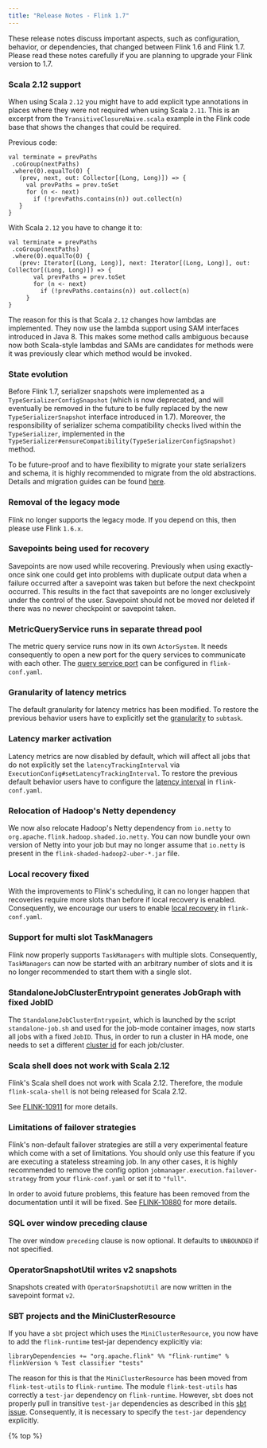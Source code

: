 ```yaml
---
title: "Release Notes - Flink 1.7"
---
```

<!--
Licensed to the Apache Software Foundation (ASF) under one
or more contributor license agreements.  See the NOTICE file
distributed with this work for additional information
regarding copyright ownership.  The ASF licenses this file
to you under the Apache License, Version 2.0 (the
"License"); you may not use this file except in compliance
with the License.  You may obtain a copy of the License at

  http://www.apache.org/licenses/LICENSE-2.0

Unless required by applicable law or agreed to in writing,
software distributed under the License is distributed on an
"AS IS" BASIS, WITHOUT WARRANTIES OR CONDITIONS OF ANY
KIND, either express or implied.  See the License for the
specific language governing permissions and limitations
under the License.
-->

These release notes discuss important aspects, such as configuration, behavior, or dependencies, that changed between Flink 1.6 and Flink 1.7. Please read these notes carefully if you are planning to upgrade your Flink version to 1.7.

### Scala 2.12 support

When using Scala `2.12` you might have to add explicit type annotations in places where they were not required when using Scala `2.11`. This is an excerpt from the `TransitiveClosureNaive.scala` example in the Flink code base that shows the changes that could be required.

Previous code:

    val terminate = prevPaths
     .coGroup(nextPaths)
     .where(0).equalTo(0) {
       (prev, next, out: Collector[(Long, Long)]) => {
         val prevPaths = prev.toSet
         for (n <- next)
           if (!prevPaths.contains(n)) out.collect(n)
       }
    }
    

With Scala `2.12` you have to change it to:

    val terminate = prevPaths
     .coGroup(nextPaths)
     .where(0).equalTo(0) {
       (prev: Iterator[(Long, Long)], next: Iterator[(Long, Long)], out: Collector[(Long, Long)]) => {
           val prevPaths = prev.toSet
           for (n <- next)
             if (!prevPaths.contains(n)) out.collect(n)
         }
    }
    

The reason for this is that Scala `2.12` changes how lambdas are implemented. They now use the lambda support using SAM interfaces introduced in Java 8. This makes some method calls ambiguous because now both Scala-style lambdas and SAMs are candidates for methods were it was previously clear which method would be invoked.

### State evolution

Before Flink 1.7, serializer snapshots were implemented as a `TypeSerializerConfigSnapshot` (which is now deprecated, and will eventually be removed in the future to be fully replaced by the new `TypeSerializerSnapshot` interface introduced in 1.7). Moreover, the responsibility of serializer schema compatibility checks lived within the `TypeSerializer`, implemented in the `TypeSerializer#ensureCompatibility(TypeSerializerConfigSnapshot)` method.

To be future-proof and to have flexibility to migrate your state serializers and schema, it is highly recommended to migrate from the old abstractions. Details and migration guides can be found [here](https://ci.apache.org/projects/flink/flink-docs-master/dev/stream/state/custom_serialization.html).

### Removal of the legacy mode

Flink no longer supports the legacy mode. If you depend on this, then please use Flink `1.6.x`.

### Savepoints being used for recovery

Savepoints are now used while recovering. Previously when using exactly-once sink one could get into problems with duplicate output data when a failure occurred after a savepoint was taken but before the next checkpoint occurred. This results in the fact that savepoints are no longer exclusively under the control of the user. Savepoint should not be moved nor deleted if there was no newer checkpoint or savepoint taken.

### MetricQueryService runs in separate thread pool

The metric query service runs now in its own `ActorSystem`. It needs consequently to open a new port for the query services to communicate with each other. The [query service port]({{site.baseurl}}/ops/config.html#metrics-internal-query-service-port) can be configured in `flink-conf.yaml`.

### Granularity of latency metrics

The default granularity for latency metrics has been modified. To restore the previous behavior users have to explicitly set the [granularity]({{site.baseurl}}/ops/config.html#metrics-latency-granularity) to `subtask`.

### Latency marker activation

Latency metrics are now disabled by default, which will affect all jobs that do not explicitly set the `latencyTrackingInterval` via `ExecutionConfig#setLatencyTrackingInterval`. To restore the previous default behavior users have to configure the [latency interval]({{site.baseurl}}/ops/config.html#metrics-latency-interval) in `flink-conf.yaml`.

### Relocation of Hadoop's Netty dependency

We now also relocate Hadoop's Netty dependency from `io.netty` to `org.apache.flink.hadoop.shaded.io.netty`. You can now bundle your own version of Netty into your job but may no longer assume that `io.netty` is present in the `flink-shaded-hadoop2-uber-*.jar` file.

### Local recovery fixed

With the improvements to Flink's scheduling, it can no longer happen that recoveries require more slots than before if local recovery is enabled. Consequently, we encourage our users to enable [local recovery]({{site.baseurl}}/ops/config.html#state-backend-local-recovery) in `flink-conf.yaml`.

### Support for multi slot TaskManagers

Flink now properly supports `TaskManagers` with multiple slots. Consequently, `TaskManagers` can now be started with an arbitrary number of slots and it is no longer recommended to start them with a single slot.

### StandaloneJobClusterEntrypoint generates JobGraph with fixed JobID

The `StandaloneJobClusterEntrypoint`, which is launched by the script `standalone-job.sh` and used for the job-mode container images, now starts all jobs with a fixed `JobID`. Thus, in order to run a cluster in HA mode, one needs to set a different [cluster id]({{site.baseurl}}/ops/config.html#high-availability-cluster-id) for each job/cluster.

<!-- Should be removed once FLINK-10911 is fixed -->

### Scala shell does not work with Scala 2.12

Flink's Scala shell does not work with Scala 2.12. Therefore, the module `flink-scala-shell` is not being released for Scala 2.12.

See [FLINK-10911](https://issues.apache.org/jira/browse/FLINK-10911) for more details.

<!-- Remove once FLINK-10712 has been fixed -->

### Limitations of failover strategies

Flink's non-default failover strategies are still a very experimental feature which come with a set of limitations. You should only use this feature if you are executing a stateless streaming job. In any other cases, it is highly recommended to remove the config option `jobmanager.execution.failover-strategy` from your `flink-conf.yaml` or set it to `"full"`.

In order to avoid future problems, this feature has been removed from the documentation until it will be fixed. See [FLINK-10880](https://issues.apache.org/jira/browse/FLINK-10880) for more details.

### SQL over window preceding clause

The over window `preceding` clause is now optional. It defaults to `UNBOUNDED` if not specified.

### OperatorSnapshotUtil writes v2 snapshots

Snapshots created with `OperatorSnapshotUtil` are now written in the savepoint format `v2`.

### SBT projects and the MiniClusterResource

If you have a `sbt` project which uses the `MiniClusterResource`, you now have to add the `flink-runtime` test-jar dependency explicitly via:

`libraryDependencies += "org.apache.flink" %% "flink-runtime" % flinkVersion % Test classifier "tests"`

The reason for this is that the `MiniClusterResource` has been moved from `flink-test-utils` to `flink-runtime`. The module `flink-test-utils` has correctly a `test-jar` dependency on `flink-runtime`. However, `sbt` does not properly pull in transitive `test-jar` dependencies as described in this [sbt issue](https://github.com/sbt/sbt/issues/2964). Consequently, it is necessary to specify the `test-jar` dependency explicitly.

{% top %}